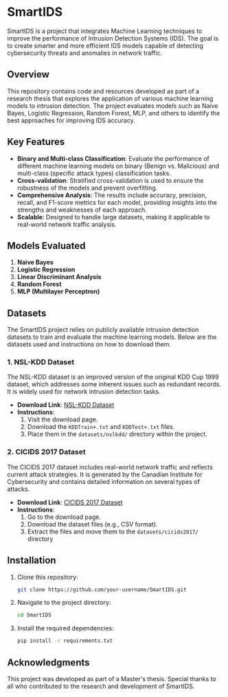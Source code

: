 # SmartIDS

SmartIDS is a project that integrates Machine Learning techniques to improve the performance of Intrusion Detection Systems (IDS). The goal is to create smarter and more efficient IDS models capable of detecting cybersecurity threats and anomalies in network traffic.

## Overview

This repository contains code and resources developed as part of a research thesis that explores the application of various machine learning models to intrusion detection. The project evaluates models such as Naive Bayes, Logistic Regression, Random Forest, MLP, and others to identify the best approaches for improving IDS accuracy.

## Key Features

- **Binary and Multi-class Classification**: Evaluate the performance of different machine learning models on binary (Benign vs. Malicious) and multi-class (specific attack types) classification tasks.
- **Cross-validation**: Stratified cross-validation is used to ensure the robustness of the models and prevent overfitting.
- **Comprehensive Analysis**: The results include accuracy, precision, recall, and F1-score metrics for each model, providing insights into the strengths and weaknesses of each approach.
- **Scalable**: Designed to handle large datasets, making it applicable to real-world network traffic analysis.

## Models Evaluated

1. **Naive Bayes**
2. **Logistic Regression**
3. **Linear Discriminant Analysis**
4. **Random Forest**
5. **MLP (Multilayer Perceptron)**

## Datasets

The SmartIDS project relies on publicly available intrusion detection datasets to train and evaluate the machine learning models. Below are the datasets used and instructions on how to download them.

### 1. NSL-KDD Dataset

The NSL-KDD dataset is an improved version of the original KDD Cup 1999 dataset, which addresses some inherent issues such as redundant records. It is widely used for network intrusion detection tasks.

- **Download Link**: [NSL-KDD Dataset](https://www.kaggle.com/datasets/hassan06/nslkdd/data)
- **Instructions**:
  1. Visit the download page.
  2. Download the `KDDTrain+.txt` and `KDDTest+.txt` files.
  3. Place them in the `datasets/nslkdd/` directory within the project.

### 2. CICIDS 2017 Dataset

The CICIDS 2017 dataset includes real-world network traffic and reflects current attack strategies. It is generated by the Canadian Institute for Cybersecurity and contains detailed information on several types of attacks.

- **Download Link**: [CICIDS 2017 Dataset](https://www.unb.ca/cic/datasets/ids-2017.html)
- **Instructions**:
  1. Go to the download page.
  2. Download the dataset files (e.g., CSV format).
  3. Extract the files and move them to the `datasets/cicids2017/` directory

## Installation

1. Clone this repository:
   ```bash
   git clone https://github.com/your-username/SmartIDS.git
   ```
2. Navigate to the project directory:
   ```bash
   cd SmartIDS
   ```
3. Install the required dependencies:
   ```bash
   pip install -r requirements.txt
   ```

## Acknowledgments

This project was developed as part of a Master's thesis. Special thanks to all who contributed to the research and development of SmartIDS.
